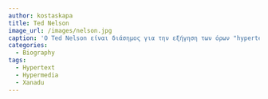 ```yaml
---
author: kostaskapa
title: Ted Nelson
image_url: /images/nelson.jpg
caption: 'Ο Ted Nelson είναι διάσημος για την εξήγηση των όρων "hypertext" και "hypermedia".'
categories: 
  - Biography
tags: 
  - Hypertext
  - Hypermedia
  - Xanadu
---
```

